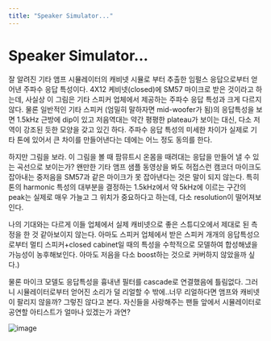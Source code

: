 ```yaml
---
title: "Speaker Simulator..."
---
```

# Speaker Simulator...


잘 알려진 기타 앰프 시뮬레이터의 캐비넷 시뮬로 부터 추출한 임펄스 응답으로부터 얻어낸 주파수 응답 특성이다. 4X12 케비넷(closed)에 SM57 마이크로 받은 것이라고 하는데, 사실상 이 그림은 기타 스피커 업체에서 제공하는 주파수 응답 특성과 크게 다르지 않다. 물론 일반적인 기타 스피커 (엄밀히 말하자면 mid-woofer가 됨)의 응답특성을 보면 1.5kHz 근방에 dip이 있고 저음역대는 약간 평평한 plateau가 보이는 대신, 다소 저역이 강조된 듯한 모양을 갖고 있긴 하다. 주파수 응답 특성의 미세한 차이가 실제로 기타 톤에 있어서 큰 차이를 만들어낸다는 데에는 어느 정도 동의를 한다.

하지만 그림을 보라. 이 그림을 볼 때 팜뮤트시 온몸을 때려대는 응답을 만들어 낼 수 있는 곡선으로 보이는가? 왠만한 기타 앰프 샘플 동영상을 봐도 허접스런 캠코더 마이크도 잡아내는 중저음을 SM57과 같은 마이크가 못 잡아낸다는 것은 말이 되지 않는다. 특히 톤의 harmonic 특성의 대부분을 결정하는 1.5kHz에서 약 5kHz에 이르는 구간의 peak는 실제로 매우 가늘고 그 위치가 중요하다고 하는데, 다소 resolution이 떨어져보인다.

나의 기대와는 다르게 이들 업체에서 실제 캐비넷으로 좋은 스튜디오에서 제대로 된 측정을 한 것 같아보이지 않는다. 아마도 스피커 업체에서 받은 스피커 개개의 응답특성으로부터 멀티 스피커+closed cabinet일 때의 특성을 수학적으로 모델하여 합성해냈을 가능성이 농후해보인다. 아마도 저음을 다소 boost하는 것으로 커버하지 않았을까 싶다.)

물론 마이크 모델도 응답특성을 흉내낸 필터를 cascade로 연결했음에 틀림없다. 그러니 시뮬레이터로부터 얻어진 소리가 덜 리얼할 수 밖에..너무 리얼하다면 앰프와 캐비넷이 팔리지 않을까? 그렇진 않다고 본다. 자신들을 사랑해주는 팬들 앞에서 시뮬레이터로 공연할 아티스트가 얼마나 있겠는가 과연?

![image](e8c1262cbcaebd40bd000418577ef5a6.jpg)

